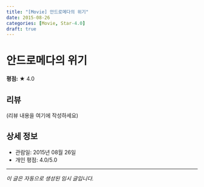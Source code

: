 ```yaml
---
title: "[Movie] 안드로메다의 위기"
date: 2015-08-26
categories: [Movie, Star-4.0]
draft: true
---
```


# 안드로메다의 위기

**평점:** ★ 4.0

## 리뷰

(리뷰 내용을 여기에 작성하세요)

## 상세 정보

- 관람일: 2015년 08월 26일
- 개인 평점: 4.0/5.0

---

*이 글은 자동으로 생성된 임시 글입니다.*
